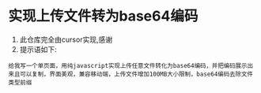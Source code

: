 # 实现上传文件转为base64编码

1. 此仓库完全由cursor实现,感谢
2. 提示语如下:
```
给我写一个单页面，用纯javascript实现上传任意文件转化为base64编码，并把编码展示出来且可以复制，界面美观，兼容移动端，上传文件增加100MB大小限制，base64编码去除文件类型前缀
```
